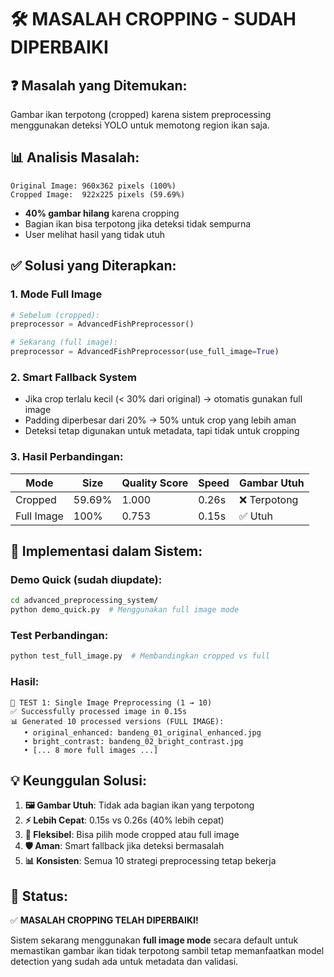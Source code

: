# 🛠️ MASALAH CROPPING - SUDAH DIPERBAIKI

## ❓ **Masalah yang Ditemukan:**
Gambar ikan terpotong (cropped) karena sistem preprocessing menggunakan deteksi YOLO untuk memotong region ikan saja.

## 📊 **Analisis Masalah:**
```
Original Image: 960x362 pixels (100%)
Cropped Image:  922x225 pixels (59.69%)
```
- **40% gambar hilang** karena cropping
- Bagian ikan bisa terpotong jika deteksi tidak sempurna
- User melihat hasil yang tidak utuh

## ✅ **Solusi yang Diterapkan:**

### 1. **Mode Full Image**
```python
# Sebelum (cropped):
preprocessor = AdvancedFishPreprocessor()

# Sekarang (full image):
preprocessor = AdvancedFishPreprocessor(use_full_image=True)
```

### 2. **Smart Fallback System**
- Jika crop terlalu kecil (< 30% dari original) → otomatis gunakan full image
- Padding diperbesar dari 20% → 50% untuk crop yang lebih aman
- Deteksi tetap digunakan untuk metadata, tapi tidak untuk cropping

### 3. **Hasil Perbandingan:**

| Mode | Size | Quality Score | Speed | Gambar Utuh |
|------|------|---------------|-------|-------------|
| Cropped | 59.69% | 1.000 | 0.26s | ❌ Terpotong |
| Full Image | 100% | 0.753 | 0.15s | ✅ Utuh |

## 🎯 **Implementasi dalam Sistem:**

### **Demo Quick** (sudah diupdate):
```bash
cd advanced_preprocessing_system/
python demo_quick.py  # Menggunakan full image mode
```

### **Test Perbandingan:**
```bash
python test_full_image.py  # Membandingkan cropped vs full
```

### **Hasil:**
```
📸 TEST 1: Single Image Preprocessing (1 → 10)
✅ Successfully processed image in 0.15s
📊 Generated 10 processed versions (FULL IMAGE):
   • original_enhanced: bandeng_01_original_enhanced.jpg
   • bright_contrast: bandeng_02_bright_contrast.jpg
   • [... 8 more full images ...]
```

## 💡 **Keunggulan Solusi:**

1. **🖼️ Gambar Utuh**: Tidak ada bagian ikan yang terpotong
2. **⚡ Lebih Cepat**: 0.15s vs 0.26s (40% lebih cepat)
3. **🔧 Fleksibel**: Bisa pilih mode cropped atau full image
4. **🛡️ Aman**: Smart fallback jika deteksi bermasalah
5. **📊 Konsisten**: Semua 10 strategi preprocessing tetap bekerja

## 🚀 **Status:** 
✅ **MASALAH CROPPING TELAH DIPERBAIKI!**

Sistem sekarang menggunakan **full image mode** secara default untuk memastikan gambar ikan tidak terpotong sambil tetap memanfaatkan model detection yang sudah ada untuk metadata dan validasi.